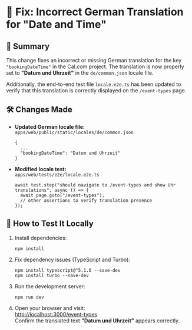 <!DOCTYPE html>
<html lang="en">
<head>
  <meta charset="UTF-8" />
  <meta name="viewport" content="width=device-width, initial-scale=1" />
</head>
<body>
  <h1>🔧 Fix: Incorrect German Translation for "Date and Time"</h1>

  <h2>📝 Summary</h2>
  <p>This change fixes an incorrect or missing German translation for the key <code>"bookingDateTime"</code> in the Cal.com project. The translation is now properly set to <strong>"Datum und Uhrzeit"</strong> in the <code>de/common.json</code> locale file.</p>
  <p>Additionally, the end-to-end test file <code>locale.e2e.ts</code> has been updated to verify that this translation is correctly displayed on the <code>/event-types</code> page.</p>

  <h2>🛠️ Changes Made</h2>
  <ul>
    <li><strong>Updated German locale file:</strong><br />
      <code>apps/web/public/static/locales/de/common.json</code>
      <pre><code>{
  ...
  "bookingDateTime": "Datum und Uhrzeit"
}</code></pre>
    </li>
    <li><strong>Modified locale test:</strong><br />
      <code>apps/web/tests/e2e/locale.e2e.ts</code>
      <pre><code>await test.step("should navigate to /event-types and show Uhr translations", async () => {
  await page.goto("/event-types");
  // other assertions to verify translation presence
});</code></pre>
    </li>
  </ul>

  <h2>🧪 How to Test It Locally</h2>
  <ol>
    <li>Install dependencies:
      <pre><code>npm install</code></pre>
    </li>
    <li>Fix dependency issues (TypeScript and Turbo):
      <pre><code>npm install typescript@^5.1.0 --save-dev
npm install turbo --save-dev</code></pre>
    </li>
    <li>Run the development server:
      <pre><code>npm run dev</code></pre>
    </li>
    <li>Open your browser and visit:<br />
      <a href="http://localhost:3000/event-types" target="_blank" rel="noopener noreferrer">http://localhost:3000/event-types</a><br />
      Confirm the translated text <strong>"Datum und Uhrzeit"</strong> appears correctly.
    </li>
  </ol>
</body>
</html>
